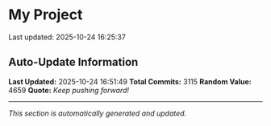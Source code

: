 # My Project


Last updated: 2025-10-24 16:25:37


















































































































































































































































































































































































































































































































































































































































































































































































































































































































































































































































































































































































































































































































































































































































































































































































































































































































































































































































































































































































































































































































































































































































































































































































































































































































































































































































































































































































































































































































































































































































































































































































































































































































































































































































































































































































































































## Auto-Update Information

**Last Updated:** 2025-10-24 16:51:49
**Total Commits:** 3115
**Random Value:** 4659
**Quote:** _Keep pushing forward!_

---
_This section is automatically generated and updated._